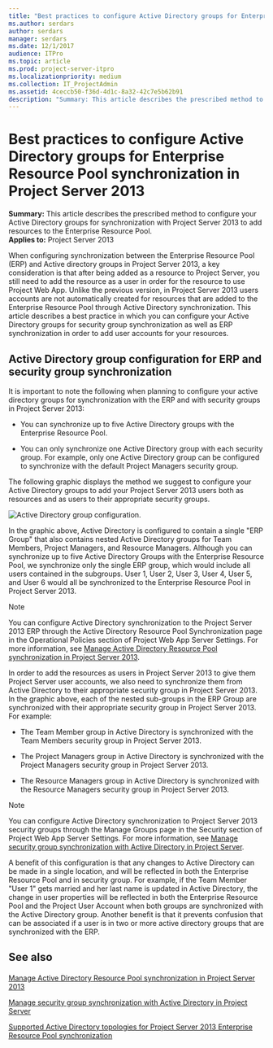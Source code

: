 ```yaml
---
title: "Best practices to configure Active Directory groups for Enterprise Resource Pool synchronization in Project Server 2013"
ms.author: serdars
author: serdars
manager: serdars
ms.date: 12/1/2017
audience: ITPro
ms.topic: article
ms.prod: project-server-itpro
ms.localizationpriority: medium
ms.collection: IT_ProjectAdmin
ms.assetid: 4ceccb50-f36d-4d1c-8a32-42c7e5b62b91
description: "Summary: This article describes the prescribed method to configure your Active Directory groups for synchronization with Project Server 2013 to add resources to the Enterprise Resource Pool."
---
```


# Best practices to configure Active Directory groups for Enterprise Resource Pool synchronization in Project Server 2013
 
 **Summary:** This article describes the prescribed method to configure your Active Directory groups for synchronization with Project Server 2013 to add resources to the Enterprise Resource Pool.<br/>
**Applies to:** Project Server 2013
  
When configuring synchronization between the Enterprise Resource Pool (ERP) and Active directory groups in Project Server 2013, a key consideration is that after being added as a resource to Project Server, you still need to add the resource as a user in order for the resource to use Project Web App. Unlike the previous version, in Project Server 2013 users accounts are not automatically created for resources that are added to the Enterprise Resource Pool through Active Directory synchronization. This article describes a best practice in which you can configure your Active Directory groups for security group synchronization as well as ERP synchronization in order to add user accounts for your resources.
  
## Active Directory group configuration for ERP and security group synchronization

It is important to note the following when planning to configure your active directory groups for synchronization with the ERP and with security groups in Project Server 2013:
  
- You can synchronize up to five Active Directory groups with the Enterprise Resource Pool.
    
- You can only synchronize one Active Directory group with each security group. For example, only one Active Directory group can be configured to synchronize with the default Project Managers security group.
    
The following graphic displays the method we suggest to configure your Active Directory groups to add your Project Server 2013 users both as resources and as users to their appropriate security groups.
  
![Active Directory group configuration.](images/ActiveDirectorygroupconfigurationforsynchronizatino.jpg)
  
In the graphic above, Active Directory is configured to contain a single "ERP Group" that also contains nested Active Directory groups for Team Members, Project Managers, and Resource Managers. Although you can synchronize up to five Active Directory Groups with the Enterprise Resource Pool, we synchronize only the single ERP group, which would include all users contained in the subgroups. User 1, User 2, User 3, User 4, User 5, and User 6 would all be synchronized to the Enterprise Resource Pool in Project Server 2013.
  
> [!NOTE]
> You can configure Active Directory synchronization to the Project Server 2013 ERP through the Active Directory Resource Pool Synchronization page in the Operational Policies section of Project Web App Server Settings. For more information, see [Manage Active Directory Resource Pool synchronization in Project Server 2013](manage-active-directory-resource-pool-synchronization-in-project-server-2013.md). 
  
In order to add the resources as users in Project Server 2013 to give them Project Server user accounts, we also need to synchronize them from Active Directory to their appropriate security group in Project Server 2013. In the graphic above, each of the nested sub-groups in the ERP Group are synchronized with their appropriate security group in Project Server 2013. For example:
  
- The Team Member group in Active Directory is synchronized with the Team Members security group in Project Server 2013.
    
- The Project Managers group in Active Directory is synchronized with the Project Managers security group in Project Server 2013.
    
- The Resource Managers group in Active Directory is synchronized with the Resource Managers security group in Project Server 2013.
    
> [!NOTE]
> You can configure Active Directory synchronization to Project Server 2013 security groups through the Manage Groups page in the Security section of Project Web App Server Settings. For more information, see [Manage security group synchronization with Active Directory in Project Server](manage-security-group-synchronization-with-active-directory-in-project-server.md). 
  
A benefit of this configuration is that any changes to Active Directory can be made in a single location, and will be reflected in both the Enterprise Resource Pool and in security group. For example, if the Team Member "User 1" gets married and her last name is updated in Active Directory, the change in user properties will be reflected in both the Enterprise Resource Pool and the Project User Account when both groups are synchronized with the Active Directory group. Another benefit is that it prevents confusion that can be associated if a user is in two or more active directory groups that are synchronized with the ERP. 
  
## See also

#### 

[Manage Active Directory Resource Pool synchronization in Project Server 2013](manage-active-directory-resource-pool-synchronization-in-project-server-2013.md)
  
[Manage security group synchronization with Active Directory in Project Server](manage-security-group-synchronization-with-active-directory-in-project-server.md)
  
[Supported Active Directory topologies for Project Server 2013 Enterprise Resource Pool synchronization](supported-active-directory-topologies-for-project-server-2013-enterprise-resourc.md)


